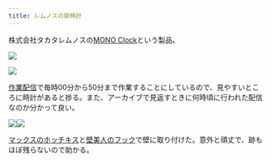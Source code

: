 ```yaml
---
title: レムノスの掛時計
---
```

株式会社タカタレムノスの[MONO Clock](https://www.amazon.co.jp/dp/B004UIT8BK)という製品。

![](https://lh3.googleusercontent.com/ircA5icKU7oTbRTx5ctWC25MFs53fSOhfT53lB7IdX22qmjVGp7EMpsyHBKa7zexucgygUDAO17bghOBuhIl48c30iF1bBPyvnP5D8SPUShmDQwNxHT3g83E1sMMQ-HR9Naph_i9_1wEpKrmUw)

![](https://lh3.googleusercontent.com/aqTtxtgl_UR9OACpV72y_9gpmYOYkaSYRy8jSopqZHSwgIbWB2hLMEwL7QE1va4kzYpuanQPDBJmEq_WCfHE1zkqRL-JBNrJXfdGmuGoIYjtCi2bCQjD33an1I6DsR_NY-XWbO8a7yIaauS5Sg)

[作業配信](https://www.youtube.com/channel/UC5s-KpSDGzxWPWNv94PnJHw)で毎時00分から50分まで作業することにしているので、見やすいところに時計があると捗る。また、アーカイブで見返すときに何時頃に行われた配信なのか分かって良い。

![](https://lh6.googleusercontent.com/26rsQIz_nCICvVx1dXIxupAiWePWmECGYAxbiZ2K3HnT6P6kwFLaP_3YO6Brk8qNF7WXA3bBK0men9vTmEmCB-d1ZNn-2J4kVC807us9ztKaNPVcGcsITGNj6Cn50SB_X401Fzt2m0L86Et8Dw)![](https://lh6.googleusercontent.com/SZkEy3dQUTO4ALEPp9Y8wEwPjl4wztIB0l13MIbH_0ZF_IRMe_IZGhVej0g3im6MBFSHsDtWfVQQQulSLW2cZmwwPKdw_EpnjjECXs0396C0yVbY7KS6ayIYuUCkhi-FLwhRaDu8lEU3Ra76Wg)

[マックスのホッチキス](https://www.amazon.co.jp/dp/B000O9WRWG)と[壁美人のフック](https://www.amazon.co.jp/dp/B00CU78TDG)で壁に取り付けた。意外と頑丈で、跡もほぼ残らないので助かる。
